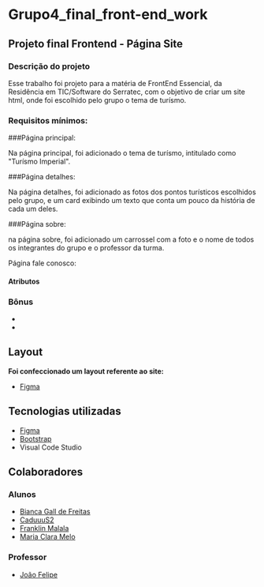 # Grupo4_final_front-end_work

## Projeto final Frontend - Página Site
### Descrição do projeto
Esse trabalho foi projeto para a matéria de FrontEnd Essencial, da Residência em TIC/Software do Serratec, com o objetivo de criar um site html, onde foi escolhido pelo grupo o tema de turísmo.

### Requisitos mínimos:
###Página principal:

Na página principal, foi adicionado o tema de turísmo, intitulado como "Turísmo Imperial".

###Página detalhes:

Na página detalhes, foi adicionado as fotos dos pontos turísticos escolhidos pelo grupo, e um card exibindo um texto que conta um pouco da história de cada um deles.

###Página sobre:

na página sobre, foi adicionado um carrossel com a foto e o nome de todos os integrantes do  grupo e o professor da turma.

Página fale conosco:

 

#### Atributos

### Bônus 
- 
- 


## Layout

**Foi confeccionado um layout referente ao site:** 

*  [Figma](https://www.figma.com/file/NKKVmJD2GznwEOsWviB0e2/Trabalho-Front?type=design&node-id=1-2&t=u1V8ddk72TOh13ZG-0)


## Tecnologias utilizadas

* [Figma](https://www.figma.com/file/NKKVmJD2GznwEOsWviB0e2/Trabalho-Front?type=design&node-id=1-2&t=u1V8ddk72TOh13ZG-0)
* [Bootstrap](https://getbootstrap.com/)
* Visual Code Studio

 
## Colaboradores
### Alunos
* [Bianca Gall de Freitas](https://www.linkedin.com/in/bianca-gall-de-freitas-349b0175/)
* [CaduuuS2]()
* [Franklin Malala]()
* [Maria Clara Melo]() 


### Professor

* [João Felipe](https://www.linkedin.com/in/brjoaof/)
